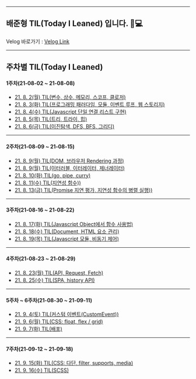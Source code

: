 <hr>

## 배준형 TIL(Today I Leaned) 입니다. 👋💻

Velog 바로가기 : [Velog Link](https://velog.io/@apparatus1)

<hr>

## 주차별 TIL(Today I Leaned)

#### 1주차(21-08-02 ~ 21-08-08)

- [21. 8. 2(월) TIL(변수, 상수, 메모리, 스코프, 클로저)](https://velog.io/@apparatus1/21.-8.-2%EC%9B%94-TIL%EC%9E%90%EB%B0%94%EC%8A%A4%ED%81%AC%EB%A6%BD%ED%8A%B8-%EC%A3%BC%EC%9A%94-%EB%AC%B8%EB%B2%95)
- [21. 8. 3(화) TIL(프로그래밍 패러다임, 모듈, 이벤트 루프, 웹 스토리지)](https://velog.io/@apparatus1/21.-8.-3%ED%99%94-TIL)
- [21. 8. 4(수) TIL(Javascript 단일 연결 리스트 구현)](https://velog.io/@apparatus1/21.-8.-4%EC%88%98-TILJavascript-%EB%8B%A8%EC%9D%BC-%EC%97%B0%EA%B2%B0-%EB%A6%AC%EC%8A%A4%ED%8A%B8-%EA%B5%AC%ED%98%84)
 - [21. 8. 5(목) TIL(트리, 트라이, 힙)](https://velog.io/@apparatus1/21.-8.-5%EB%AA%A9-TIL%ED%8A%B8%EB%A6%AC-%ED%8A%B8%EB%9D%BC%EC%9D%B4-%ED%9E%99)
 - [21. 8. 6(금) TIL(이진탐색, DFS, BFS, 그리디)](https://velog.io/@apparatus1/21.-8.-6%EA%B8%88-TIL%EC%9D%B4%EC%A7%84%ED%83%90%EC%83%89-DFS-BFS-%EA%B7%B8%EB%A6%AC%EB%94%94)

<hr>

#### 2주차(21-08-09 ~ 21-08-15)

- [21. 8. 9(월) TIL(DOM, 브라우저 Rendering 과정)](https://velog.io/@apparatus1/21.-8.-9%EC%9B%94-TILDOM)
- [21. 8. 9(월) TIL(이터러블, 이터레이터, 제너레이터)](https://velog.io/@apparatus1/21.-8.-9%EC%9B%94-TIL%EC%9D%B4%ED%84%B0%EB%9F%AC%EB%B8%94-%EC%9D%B4%ED%84%B0%EB%A0%88%EC%9D%B4%ED%84%B0-%EC%A0%9C%EB%84%88%EB%A0%88%EC%9D%B4%ED%84%B0)
- [21. 8. 10(화) TIL(go, pipe, curry)](https://velog.io/@apparatus1/21.-8.-10%ED%99%94-TILgo-pipe-curry)
- [21. 8. 11(수) TIL(지연성 함수))](https://velog.io/@apparatus1/21.-8.-11%EC%88%98-TIL%EC%A7%80%EC%97%B0%EC%84%B1-%ED%95%A8%EC%88%98)
- [21. 8. 13(금) TIL(Promise 지연 평가, 지연성 함수의 병렬 실행))](https://velog.io/@apparatus1/21.-8.-13%EA%B8%88-TILPromise-%EC%A7%80%EC%97%B0-%ED%8F%89%EA%B0%80-%EC%A7%80%EC%97%B0%EC%84%B1-%ED%95%A8%EC%88%98%EC%9D%98-%EB%B3%91%EB%A0%AC-%EC%8B%A4%ED%96%89)

<hr>

#### 3주차(21-08-16 ~ 21-08-22)

- [21. 8. 17(화) TIL(Javascript Object에서 함수 사용법)](https://velog.io/@apparatus1/21.-8.-17%ED%99%94-TILJavascript-Object%EC%97%90%EC%84%9C-%ED%95%A8%EC%88%98-%EC%82%AC%EC%9A%A9%EB%B2%95)
- [21. 8. 18(수) TIL(Document, HTML 요소 관리)](https://velog.io/@apparatus1/21.-8.-18%EC%88%98-TILDocument-HTML-%EC%9A%94%EC%86%8C-%EA%B4%80%EB%A6%AC)
- [21. 8. 19(목) TIL(Javascript 모듈, 비동기 제어)](https://velog.io/@apparatus1/21.-8.-19%EB%AA%A9-TILJavascript-%EB%AA%A8%EB%93%88-%EB%B9%84%EB%8F%99%EA%B8%B0-%EC%A0%9C%EC%96%B4)

<hr>

#### 4주차(21-08-23 ~ 21-08-29)

- [21. 8. 23(월) TIL(API, Request, Fetch)](https://velog.io/@apparatus1/21.-8.-23%EC%9B%94-TILAPI-Request-Fetch)
- [21. 8. 25(수) TIL(SPA, history API)](https://velog.io/@apparatus1/21.-8.-25%EC%88%98-TILSPA-history-API)

<hr>

#### 5주차 ~ 6주차(21-08-30 ~ 21-09-11)

- [21. 9. 4(토) TIL(커스텀 이벤트(CustomEvent))](https://velog.io/@apparatus1/21.-9.-4%ED%86%A0-TIL%EC%BB%A4%EC%8A%A4%ED%85%80-%EC%9D%B4%EB%B2%A4%ED%8A%B8CustomEvent)
- [21. 9. 6(월) TIL(CSS: float, flex / grid)](https://velog.io/@apparatus1/21.-9.-6%EC%9B%94-TILCSS-float-grid)
- [21. 9. 7(화) TIL(배포)](https://velog.io/@apparatus1/21.-9.-7%ED%99%94-TIL%EB%B0%B0%ED%8F%AC-8ddoq65c)

<hr>

#### 7주차(21-09-12 ~ 21-09-18)

- [21. 9. 15(화) TIL(CSS: 다단, filter, supports, media)](https://velog.io/@apparatus1/21.-9.-15%ED%99%94-TILCSS-%EB%8B%A4%EB%8B%A8-filter-supports-media)
- [21. 9. 16(수) TIL(SCSS)](https://velog.io/@apparatus1/21.-9.-16%EC%88%98-TILSCSS)